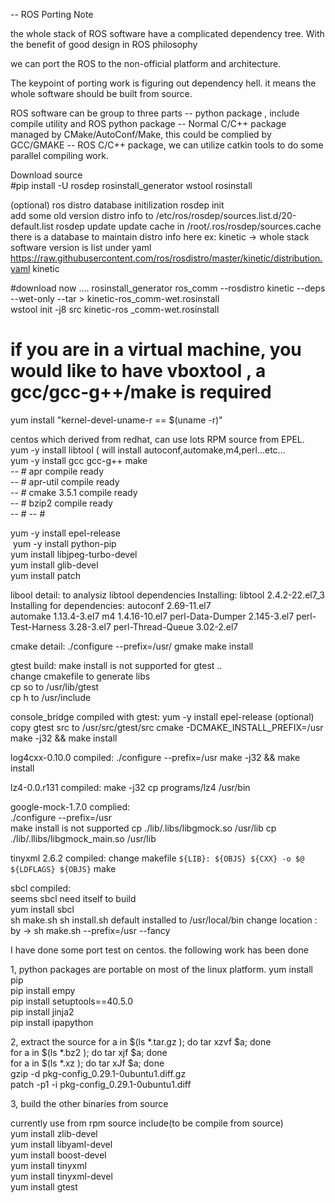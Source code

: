 -- ROS Porting Note

the whole stack of ROS software have a complicated dependency tree. With the benefit of good design in ROS philosophy

we can port the ROS to the non-official platform and architecture.

The keypoint of porting work is figuring out dependency hell. it means the whole software should be built from source.

ROS software can be group to three parts 
 -- python package , include compile utility and ROS python package
 -- Normal C/C++ package managed by CMake/AutoConf/Make, this could be complied by GCC/GMAKE
 -- ROS C/C++ package, we can utilize catkin tools to do some parallel compiling work.
 
Download source  
#pip install -U rosdep rosinstall_generator wstool rosinstall

(optional) ros distro database initilization
rosdep init  
add some old version distro info to 
/etc/ros/rosdep/sources.list.d/20-default.list
rosdep update
update cache in /root/.ros/rosdep/sources.cache
there is a database to maintain distro info here
ex: kinetic -> whole stack software version is list under
yaml https://raw.githubusercontent.com/ros/rosdistro/master/kinetic/distribution.yaml kinetic

#download now ....
rosinstall_generator ros_comm --rosdistro kinetic --deps --wet-only --tar > kinetic-ros_comm-wet.rosinstall  
wstool init -j8 src kinetic-ros _comm-wet.rosinstall   

# if you are in a virtual machine, you would like to have vboxtool , a gcc/gcc-g++/make is required 
 yum install "kernel-devel-uname-r == $(uname -r)"


centos which derived from redhat, can use lots RPM source from EPEL.  
 yum -y install libtool ( will install autoconf,automake,m4,perl...etc...    
 yum -y install gcc gcc-g++ make   
 -- # apr compile ready   
 -- # apr-util compile ready   
 -- # cmake 3.5.1 compile ready  
 -- # bzip2 compile ready   
 -- # 
 -- # 
 
 
 
 
 yum -y install epel-release    
 yum -y install python-pip    
 yum install libjpeg-turbo-devel  
 yum install glib-devel  
 yum install patch  

libool detail: 
to analysiz libtool dependencies
 Installing:
 libtool              2.4.2-22.el7_3 
Installing for dependencies:
 autoconf            2.69-11.el7  
 automake            1.13.4-3.el7
 m4                  1.4.16-10.el7
 perl-Data-Dumper    2.145-3.el7
 perl-Test-Harness   3.28-3.el7 
 perl-Thread-Queue   3.02-2.el7

cmake detail:
 ./configure --prefix=/usr/
 gmake
 make install 

gtest build:
make install is not supported for gtest ..   
change cmakefile to generate libs  
cp so to /usr/lib/gtest   
cp h to /usr/include  


console_bridge compiled with gtest:
yum -y install epel-release  (optional)
copy gtest src to /usr/src/gtest/src
cmake -DCMAKE_INSTALL_PREFIX=/usr
make -j32 && make install

log4cxx-0.10.0 compiled:
./configure --prefix=/usr
make -j32 && make install

lz4-0.0.r131 compiled:
make -j32
cp programs/lz4 /usr/bin

google-mock-1.7.0 complied:  
./configure --prefix=/usr  
make install is not supported 
cp ./lib/.libs/libgmock.so /usr/lib
cp ./lib/.llibs/libgmock_main.so /usr/lib

tinyxml 2.6.2 compiled:
change makefile
`${LIB}: ${OBJS}
        ${CXX} -o $@ ${LDFLAGS} ${OBJS}`
make

sbcl compiled:  
seems sbcl need itself to build  
yum install sbcl  
sh make.sh
sh install.sh
default installed to /usr/local/bin
change location : by ->  sh make.sh --prefix=/usr --fancy


I have done some port test on centos. the following work has been done
 
1, python packages are portable on most of the linux platform.
yum install pip      
pip install empy   
pip install setuptools==40.5.0  
pip install jinja2  
pip install ipapython   

2, extract the source 
for a in $(ls  *.tar.gz ); do tar xzvf $a; done    
for a in $(ls  *.bz2 ); do tar xjf $a; done    
for a in $(ls  *.xz ); do tar xJf $a; done    
gzip -d pkg-config_0.29.1-0ubuntu1.diff.gz   
patch -p1 -i  pkg-config_0.29.1-0ubuntu1.diff   

3, build the other binaries from source

currently use from rpm source include(to be compile from source)   
yum install zlib-devel   
yum install libyaml-devel  
yum install boost-devel  
yum install tinyxml  
yum install tinyxml-devel  
yum install gtest  



